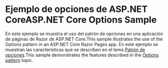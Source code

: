 # <a name="aspnet-core-options-sample"></a><span data-ttu-id="8d679-101">Ejemplo de opciones de ASP.NET Core</span><span class="sxs-lookup"><span data-stu-id="8d679-101">ASP.NET Core Options Sample</span></span>

<span data-ttu-id="8d679-102">En este ejemplo se muestra el uso del patrón de opciones en una aplicación de páginas de Razor de ASP.NET Core.</span><span class="sxs-lookup"><span data-stu-id="8d679-102">This sample illustrates the use of the Options pattern in an ASP.NET Core Razor Pages app.</span></span> <span data-ttu-id="8d679-103">En este ejemplo se muestran las características que se describen en el tema [Patrón de opciones](https://docs.microsoft.com/aspnet/core/fundamentals/configuration/options).</span><span class="sxs-lookup"><span data-stu-id="8d679-103">This sample demonstrates the features described in the [Options pattern](https://docs.microsoft.com/aspnet/core/fundamentals/configuration/options) topic.</span></span>
